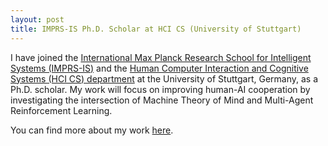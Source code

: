 ```yaml
---
layout: post
title: IMPRS-IS Ph.D. Scholar at HCI CS (University of Stuttgart)
---
```


I have joined the [International Max Planck Research School for Intelligent Systems (IMPRS-IS)](https://imprs.is.mpg.de) and the [Human Computer Interaction and Cognitive Systems (HCI CS) department](https://www.perceptualui.org/) at the University of Stuttgart, Germany, as a  Ph.D. scholar. 
My work will focus on improving human-AI cooperation by investigating the intersection of Machine Theory of Mind and Multi-Agent Reinforcement Learning.

You can find more about my work [here](https://www.perceptualui.org/people/ruhdorfer/).